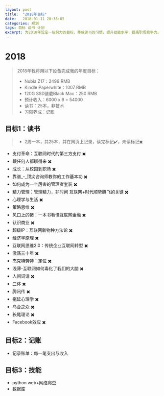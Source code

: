 ```yaml
---
layout: post
title:  "2018年目标"
date:   2018-01-11 20:35:05
categories: 规划
tags: 目标 读书 计划
excerpt: 为2018年设定一些努力的目标，养成读书的习惯，提升技能水平，提高职场竞争力。
---
```

# 2018  
>2018年我将用以下设备完成我的年度目标：  
>* Nubia Z17：2499 RMB   
>* Kindle Paperwhite：1007 RMB  
>* 120G SSD装载Black Mac：250 RMB  
>* 预计收入：6000 x 9 = 54000
>* 读书：25本，非技术  
>* 习惯养成：记账

## 目标1：读书
> * 2周一本，共25本，并在网页上记录，读完标记✔️，未读标记✖️

 
- 支付革命：互联网时代的第三方支付 ✖️ 
- 跟任何人都聊得来 ✖️
- 成长：从校园到职场 ✖️
- 靠谱_-_顶尖咨询师教你的工作基本功 ✖️
- 如何成为一个厉害的管理者套装 ✖️
- 精力管理：管理精力，非时间 互联网+时代顺势腾飞的关键 ✖️
- 心理学与生活 ✖️
- 策略思维 ✖️
- 风口上的猪：一本书看懂互联网金融 ✖️
- 认识商业 ✖️
- 超级IP：互联网新物种方法论 ✖️
- 经济学原理 ✖️
- 互联网思维2.0：传统企业互联网转型 ✖️
- 激荡三十年 ✖️
- 杰克特劳特：定位 ✖️
- 浅薄-互联网如何毒化了我们的大脑 ✖️
- 人间词话 ✖️
- 三体 ✖️
- 腾讯传 ✖️
- 拖延心理学 ✖️
- 乌合之众 ✖️
- 长尾理论 ✖️
- Facebook效应 ✖️

## 目标2：记账
* 记录账单：每一笔支出与收入 

## 目标3：技能
* python web+网络爬虫
* 数据库
